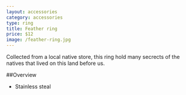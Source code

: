 ```yaml
---
layout: accessories
category: accessories
type: ring
title: Feather ring
price: $12
image: /feather-ring.jpg
---
```


Collected from a local native store, this ring hold many secrects of the natives that lived on this land before us.

##Overview

- Stainless steal 